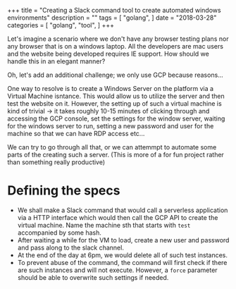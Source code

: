 +++
title = "Creating a Slack command tool to create automated windows environments"
description = ""
tags = [
    "golang",
]
date = "2018-03-28"
categories = [
    "golang",
    "tool",
]
+++

Let's imagine a scenario where we don't have any browser testing plans nor any browser that is on a windows laptop. All the developers are mac users and the website being developed requires IE support. How should we handle this in an elegant manner?

Oh, let's add an additional challenge; we only use GCP because reasons...

One way to resolve is to create a Windows Server on the platform via a Virtual Machine isntance. This would allow us to utilize the server and then test the website on it. However, the setting up of such a virtual machine is kind of trivial -> it takes roughly 10-15 minutes of clicking through and accessing the GCP console, set the settings for the window server, waiting for the windows server to run, setting a new password and user for the machine so that we can have RDP access etc...

We can try to go through all that, or we can attemmpt to automate some parts of the creating such a server. (This is more of a for fun project rather than something really productive)

# Defining the specs

- We shall make a Slack command that would call a serverless application via a HTTP interface which would then call the GCP API to create the virtual machine. Name the machine sth that starts with `test` accompanied by some hash.
- After waiting a while for the VM to load, create a new user and password and pass along to the slack channel.
- At the end of the day at 6pm, we would delete all of such test instances.
- To prevent abuse of the command, the command will first check if there are such instances and will not execute. However, a `force` parameter should be able to overwrite such settings if needed.